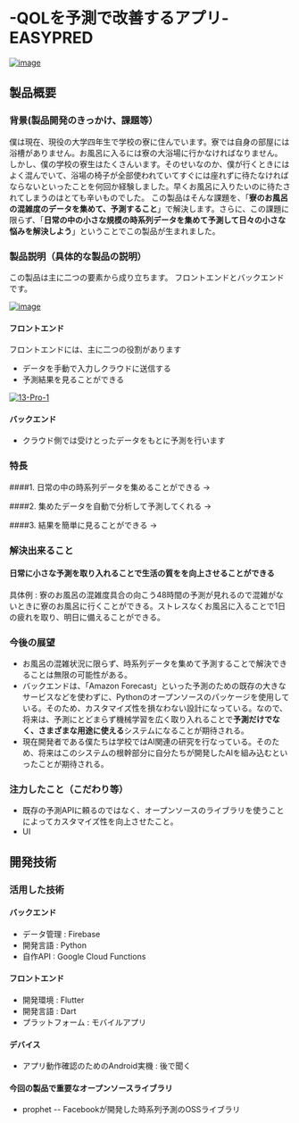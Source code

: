 # -QOLを予測で改善するアプリ- EASYPRED


<a href="https://ibb.co/s3j9QQM"><img src="https://i.ibb.co/Qm9vnn1/image.png" alt="image" border="0"></a>


## 製品概要
### 背景(製品開発のきっかけ、課題等）
僕は現在、現役の大学四年生で学校の寮に住んでいます。寮では自身の部屋には浴槽がありません。お風呂に入るには寮の大浴場に行かなければなりません。
しかし、僕の学校の寮生はたくさんいます。そのせいなのか、僕が行くときにはよく混んでいて、浴場の椅子が全部使われていてすぐには座れずに待たなければならないといったことを何回か経験しました。早くお風呂に入りたいのに待たされてしまうのはとても辛いものでした。
この製品はそんな課題を、「**寮のお風呂の混雑度のデータを集めて、予測すること**」で解決します。さらに、この課題に限らず、「**日常の中の小さな規模の時系列データを集めて予測して日々の小さな悩みを解決しよう**」ということでこの製品が生まれました。


### 製品説明（具体的な製品の説明）
この製品は主に二つの要素から成り立ちます。
フロントエンドとバックエンドです。

<a href="https://ibb.co/6RtCB5M"><img src="https://i.ibb.co/7Jpm4Ff/image.png" alt="image" border="0"></a>

#### フロントエンド
フロントエンドには、主に二つの役割があります
* データを手動で入力しクラウドに送信する
* 予測結果を見ることができる

<a href="https://ibb.co/nm2KXV9"><img src="https://i.ibb.co/r0PXBLY/13-Pro-1.png" alt="13-Pro-1" border="0"></a>

#### バックエンド
* クラウド側では受けとったデータをもとに予測を行います



### 特長
####1. 日常の中の時系列データを集めることができる
-> 

####2. 集めたデータを自動で分析して予測してくれる
-> 

####3. 結果を簡単に見ることができる
-> 


### 解決出来ること
#### 日常に小さな予測を取り入れることで生活の質をを向上させることができる
具体例 : 寮のお風呂の混雑度具合の向こう48時間の予測が見れるので混雑がないときに寮のお風呂に行くことができる。ストレスなくお風呂に入ることで1日の疲れを取り、明日に備えることができる。

### 今後の展望
* お風呂の混雑状況に限らず、時系列データを集めて予測することで解決できることは無限の可能性がある。
* バックエンドは、「Amazon Forecast」といった予測のための既存の大きなサービスなどを使わずに、Pythonのオープンソースのパッケージを使用している。そのため、カスタマイズ性を損なわない設計になっている。なので、将来は、予測にとどまらず機械学習を広く取り入れることで**予測だけでなく、さまざまな用途に使える**システムになることが期待される。
* 現在開発者である僕たちは学校ではAI関連の研究を行なっている。そのため、将来はこのシステムの根幹部分に自分たちが開発したAIを組み込むといったことが期待される。

### 注力したこと（こだわり等）
* 既存の予測APIに頼るのではなく、オープンソースのライブラリを使うことによってカスタマイズ性を向上させたこと。
* UI

## 開発技術
### 活用した技術

#### バックエンド
* データ管理 : Firebase
* 開発言語 : Python
* 自作API : Google Cloud Functions

#### フロントエンド
* 開発環境 : Flutter
* 開発言語 : Dart
* プラットフォーム : モバイルアプリ

#### デバイス
* アプリ動作確認のためのAndroid実機 : 後で聞く

#### 今回の製品で重要なオープンソースライブラリ
* prophet -- Facebookが開発した時系列予測のOSSライブラリ
